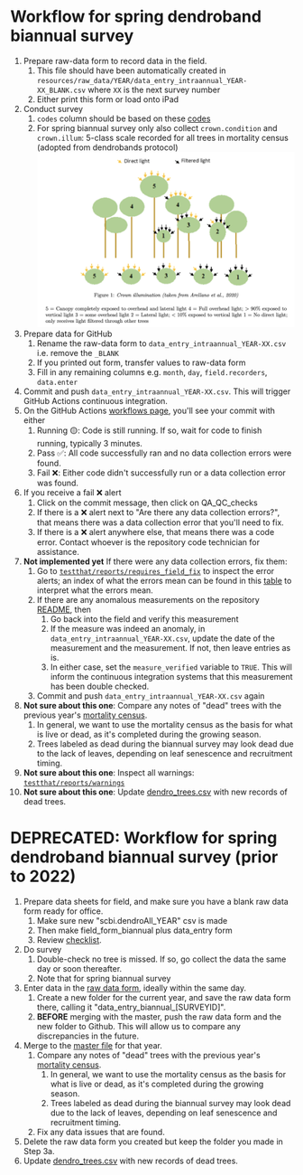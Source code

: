 # Workflow for spring dendroband biannual survey

1. Prepare raw-data form to record data in the field.
    1. This file should have been automatically created in `resources/raw_data/YEAR/data_entry_intraannual_YEAR-XX_BLANK.csv` where `XX` is the next survey number
    1. Either print this form or load onto iPad
1. Conduct survey
    1. `codes` column should be based on these [codes](data/metadata/codes_metadata.csv)
    1. For spring biannual survey only also collect `crown.condition` and `crown.illum`: 5-class scale recorded for all trees in mortality census (adopted from dendrobands protocol)  
            ![crown illum](crown_illum.png)
1. Prepare data for GitHub
    1. Rename the raw-data form to `data_entry_intraannual_YEAR-XX.csv` i.e. remove the `_BLANK`
    1. If you printed out form, transfer values to raw-data form
    1. Fill in any remaining columns e.g. `month`, `day`, `field.recorders`, `data.enter`
1. Commit and push `data_entry_intraannual_YEAR-XX.csv`. This will trigger GitHub Actions continuous integration.
1. On the GitHub Actions [workflows page](https://github.com/SCBI-ForestGEO/Dendrobands/actions), you'll see your commit with either
    1. Running 🟡: Code is still running. If so, wait for code to finish running, typically 3 minutes.
    1. Pass ✅: All code successfully ran and no data collection errors were found.
    1. Fail ❌: Either code didn't successfully run or a data collection error was found.
1. If you receive a fail ❌ alert
    1. Click on the commit message, then click on QA_QC_checks
    1. If there is a ❌ alert next to "Are there any data collection errors?", that means there was a data collection error that you'll need to fix.
    1. If there is a ❌ alert anywhere else, that means there was a code error. Contact whoever is the repository code technician for assistance.
1. **Not implemented yet** If there were any data collection errors, fix them:
    1. Go to [`testthat/reports/requires_field_fix`](https://github.com/SCBI-ForestGEO/Dendrobands/blob/master/testthat/reports/requires_field_fix) to inspect the error alerts; an index of what the errors mean can be found in this [table](https://github.com/SCBI-ForestGEO/Dendrobands/blob/master/testthat/README.md) to interpret what the errors mean.
    1. If there are any anomalous measurements on the repository [README](https://github.com/SCBI-ForestGEO/Dendrobands#anomalous-measurement-report), then
        1. Go back into the field and verify this measurement
        1. If the measure was indeed an anomaly, in `data_entry_intraannual_YEAR-XX.csv`, update the date of the measurement and the measurement. If not, then leave entries as is.
        1. In either case, set the `measure_verified` variable to `TRUE`. This will inform the continuous integration systems that this measurement has been double checked.
    1. Commit and push `data_entry_intraannual_YEAR-XX.csv` again
1. **Not sure about this one**: Compare any notes of "dead" trees with the previous year's [mortality census](https://github.com/SCBI-ForestGEO/SCBI-ForestGEO-Data/tree/master/tree_mortality/data).
    1. In general, we want to use the mortality census as the basis for what is live or dead, as it's completed during the growing season.
    1. Trees labeled as dead during the biannual survey may look dead due to the lack of leaves, depending on leaf senescence and recruitment timing.    
1. **Not sure about this one**: Inspect all warnings: [`testthat/reports/warnings`](https://github.com/SCBI-ForestGEO/Dendrobands/blob/master/testthat/reports/warnings)
1. **Not sure about this one**: Update [dendro_trees.csv](https://github.com/SCBI-ForestGEO/Dendrobands/blob/master/data/dendro_trees.csv) with new records of dead trees.




# DEPRECATED: Workflow for spring dendroband biannual survey (prior to 2022)

1. Prepare data sheets for field, and make sure you have a blank raw data form ready for office.
    1. Make sure new "scbi.dendroAll_YEAR" csv is made
    1. Then make field_form_biannual plus data_entry form
    1. Review [checklist](https://github.com/SCBI-ForestGEO/Dendrobands/tree/master/resources/field_forms).
2. Do survey
    1. Double-check no tree is missed. If so, go collect the data the same day or soon thereafter.
    1. Note that for spring biannual survey
3. Enter data in the [raw data form](https://github.com/SCBI-ForestGEO/Dendrobands/tree/master/resources/raw_data), ideally within the same day.
    1. Create a new folder for the current year, and save the raw data form there, calling it "data_entry_biannual_[SURVEYID]".
    1. **BEFORE** merging with the master, push the raw data form and the new folder to Github. This will allow us to compare any discrepancies in the future.
4. Merge to the [master file](https://github.com/SCBI-ForestGEO/Dendrobands/tree/master/data) for that year.
    1. Compare any notes of "dead" trees with the previous year's [mortality census](https://github.com/SCBI-ForestGEO/SCBI-ForestGEO-Data/tree/master/tree_mortality/data).
        1. In general, we want to use the mortality census as the basis for what is live or dead, as it's completed during the growing season.
        1. Trees labeled as dead during the biannual survey may look dead due to the lack of leaves, depending on leaf senescence and recruitment timing.
    1. Fix any data issues that are found.
5. Delete the raw data form you created but keep the folder you made in Step 3a.
6. Update [dendro_trees.csv](https://github.com/SCBI-ForestGEO/Dendrobands/blob/master/data/dendro_trees.csv) with new records of dead trees.

